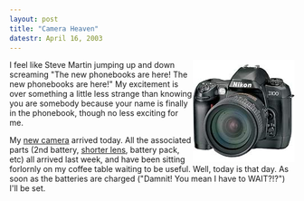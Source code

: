 ```yaml
---
layout: post
title: "Camera Heaven"
datestr: April 16, 2003
---
```

<img alt="Nikon D100 Picture" align="right" src="/pics/D100-small.jpeg" width="180" height="180" border="0" />

I feel like Steve Martin jumping up and down screaming "The new phonebooks are here!  The new phonebooks are here!"  My excitement is over something a little less strange than knowing you are somebody because your name is finally in the phonebook, though no less exciting for me.

 My <a href="http://www.nikonusa.com/usa_product/product.jsp?cat=1&grp=2&productNr=25206">new camera</a> arrived today.  All the associated parts (2nd battery, <a href="http://www.nikonusa.com/usa_product/product.jsp?cat=1&grp=5&productNr=1923NCP">shorter lens</a>, battery pack, etc) all arrived last week, and have been sitting forlornly on my coffee table waiting to be useful.  Well, today is that day.  As soon as the batteries are charged ("Damnit!  You mean I have to WAIT?!?") I'll be set.

